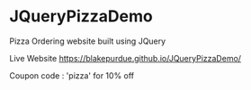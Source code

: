 # JQueryPizzaDemo
Pizza Ordering website built using JQuery

Live Website https://blakepurdue.github.io/JQueryPizzaDemo/

Coupon code : 'pizza' for 10% off
